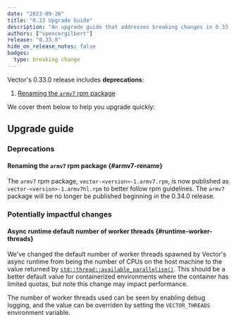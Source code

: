 ```yaml
---
date: "2023-09-26"
title: "0.33 Upgrade Guide"
description: "An upgrade guide that addresses breaking changes in 0.33.0"
authors: ["spencergilbert"]
release: "0.33.0"
hide_on_release_notes: false
badges:
  type: breaking change
---
```


Vector's 0.33.0 release includes **deprecations**:

1. [Renaming the `armv7` rpm package](#armv7-rename)

We cover them below to help you upgrade quickly:

## Upgrade guide

### Deprecations

#### Renaming the `armv7` rpm package {#armv7-rename}

The `armv7` rpm package, `vector-<version>-1.armv7.rpm`, is now published as
`vector-<version>-1.armv7hl.rpm` to better follow rpm guidelines. The `armv7`
package will be no longer be published beginning in the 0.34.0 release.

### Potentially impactful changes

#### Async runtime default number of worker threads {#runtime-worker-threads}

We've changed the default number of worker threads spawned by Vector's async runtime
from being the number of CPUs on the host machine to the value returned by
[`std::thread::available_parallelism()`](https://doc.rust-lang.org/stable/std/thread/fn.available_parallelism.html).
This should be a better default value for containerized environments where the container
has limited quotas, but note this change may impact performance.

The number of worker threads used can be seen by enabling debug logging, and the value can
be overriden by setting the `VECTOR_THREADS` environment variable.
